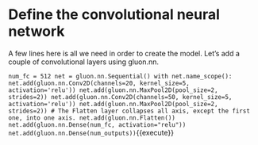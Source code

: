 # Define the convolutional neural network

A few lines here is all we need in order to create the model. Let’s add a couple of convolutional layers using gluon.nn.

`
num_fc = 512
net = gluon.nn.Sequential()
with net.name_scope():
    net.add(gluon.nn.Conv2D(channels=20, kernel_size=5, activation='relu'))
    net.add(gluon.nn.MaxPool2D(pool_size=2, strides=2))
    net.add(gluon.nn.Conv2D(channels=50, kernel_size=5, activation='relu'))
    net.add(gluon.nn.MaxPool2D(pool_size=2, strides=2))
    # The Flatten layer collapses all axis, except the first one, into one axis.
    net.add(gluon.nn.Flatten())
    net.add(gluon.nn.Dense(num_fc, activation="relu"))
    net.add(gluon.nn.Dense(num_outputs))
`{{execute}}
